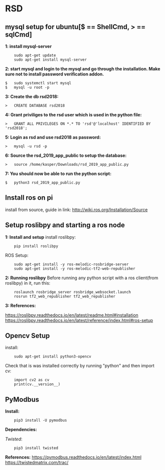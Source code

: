 # RSD

## mysql setup for ubuntu[$ == ShellCmd, > == sqlCmd]

__1: install mysql-server__
```
    sudo apt-get update
    sudo apt-get install mysql-server
```

__2: start mysql and login to the mysql and go through the installation. Make sure not to install password verification addon.__
```
$   sudo systemctl start mysql
$   mysql -u root -p
```

__3: Create the db rsd2018:__
```
>   CREATE DATABASE rsd2018
```

__4: Grant priviliges to the rsd user which is used in the python file:__
```
>   GRANT ALL PRIVILEGES ON *.* TO 'rsd'@'localhost' IDENTIFIED BY 'rsd2018';
```

__5: Login as rsd and use rsd2018 as password:__
```
>   mysql -u rsd -p
```

__6: Source the rsd_2019_app_public to setup the database:__
```
>   source /home/kasper/Downloads/rsd_2019_app_public.py
```

__7: You should now be able to run the python script:__
```
$   python3 rsd_2019_app_public.py
```

## Install ros on pi
install from source, guide in link:
http://wiki.ros.org/Installation/Source

## Setup roslibpy and starting a ros node
__1: Install and setup__
install roslibpy:
```
    pip install roslibpy
```

ROS Setup:
```
    sudo apt-get install -y ros-melodic-rosbridge-server
    sudo apt-get install -y ros-melodic-tf2-web-republisher
```

__2: Running roslibpy__
Before running any python script with a ros client(from roslibpy) in it, run this: 
```
    roslaunch rosbridge_server rosbridge_websocket.launch
    rosrun tf2_web_republisher tf2_web_republisher
```
__3: References:__

https://roslibpy.readthedocs.io/en/latest/readme.html#installation
https://roslibpy.readthedocs.io/en/latest/reference/index.html#ros-setup

## Opencv Setup 
install:
```
    sudo apt-get install python3-opencv
```
Check that is was installed correctly by running "python" and then import cv:
```
    import cv2 as cv
    print(cv.__version__)
```

## PyModbus
__Install:__
```
    pip3 install -U pymodbus
```

__Dependencies:__

*Twisted*:
```
    pip3 install twisted
```

__References:__
https://pymodbus.readthedocs.io/en/latest/index.html
https://twistedmatrix.com/trac/
